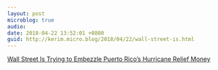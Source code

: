 ```yaml
---
layout: post
microblog: true
audio: 
date: 2018-04-22 13:52:01 +0800
guid: http://kerim.micro.blog/2018/04/22/wall-street-is.html
---
```

[Wall Street Is Trying to Embezzle Puerto Rico’s Hurricane Relief Money](http://www.coha.org/wall-street-embezzlement-puerto-rico/)

